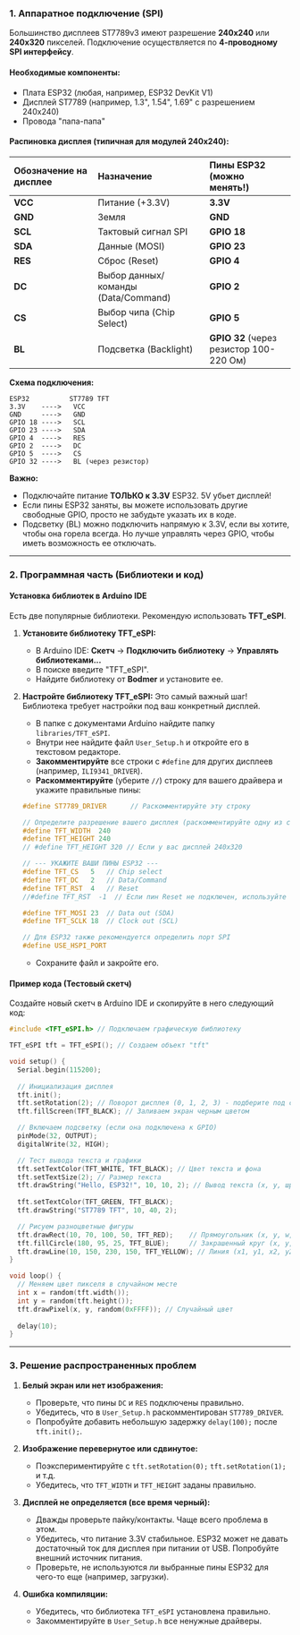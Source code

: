 ### 1. Аппаратное подключение (SPI)

Большинство дисплеев ST7789v3 имеют разрешение **240x240** или **240x320** пикселей. Подключение осуществляется по **4-проводному SPI интерфейсу**.

#### Необходимые компоненты:
*   Плата ESP32 (любая, например, ESP32 DevKit V1)
*   Дисплей ST7789 (например, 1.3", 1.54", 1.69" с разрешением 240x240)
*   Провода "папа-папа"

#### Распиновка дисплея (типичная для модулей 240x240):

| Обозначение на дисплее | Назначение | Пины ESP32 (можно менять!) |
| :-------------------- | :----------------------------- | :-------------------------- |
| **VCC** | Питание (+3.3V) | **3.3V** |
| **GND** | Земля | **GND** |
| **SCL** | Тактовый сигнал SPI | **GPIO 18** |
| **SDA** | Данные (MOSI) | **GPIO 23** |
| **RES** | Сброс (Reset) | **GPIO 4** |
| **DC** | Выбор данных/команды (Data/Command) | **GPIO 2** |
| **CS** | Выбор чипа (Chip Select) | **GPIO 5** |
| **BL** | Подсветка (Backlight) | **GPIO 32** (через резистор 100-220 Ом) |

**Схема подключения:**
```
ESP32          ST7789 TFT
3.3V    ---->   VCC
GND     ---->   GND
GPIO 18 ---->   SCL
GPIO 23 ---->   SDA
GPIO 4  ---->   RES
GPIO 2  ---->   DC
GPIO 5  ---->   CS
GPIO 32 ---->   BL (через резистор)
```

**Важно:**
*   Подключайте питание **ТОЛЬКО к 3.3V** ESP32. 5V убьет дисплей!
*   Если пины ESP32 заняты, вы можете использовать другие свободные GPIO, просто не забудьте указать их в коде.
*   Подсветку (BL) можно подключить напрямую к 3.3V, если вы хотите, чтобы она горела всегда. Но лучше управлять через GPIO, чтобы иметь возможность ее отключать.

---

### 2. Программная часть (Библиотеки и код)

#### Установка библиотек в Arduino IDE

Есть две популярные библиотеки. Рекомендую использовать **TFT_eSPI**.

1.  **Установите библиотеку TFT_eSPI:**
    *   В Arduino IDE: **Скетч** -> **Подключить библиотеку** -> **Управлять библиотеками...**
    *   В поиске введите "TFT_eSPI".
    *   Найдите библиотеку от **Bodmer** и установите ее.

2.  **Настройте библиотеку TFT_eSPI:**
    Это самый важный шаг! Библиотека требует настройки под ваш конкретный дисплей.
    *   В папке с документами Arduino найдите папку `libraries/TFT_eSPI`.
    *   Внутри нее найдите файл `User_Setup.h` и откройте его в текстовом редакторе.
    *   **Закомментируйте** все строки с `#define` для других дисплеев (например, `ILI9341_DRIVER`).
    *   **Раскомментируйте** (уберите `//`) строку для вашего драйвера и укажите правильные пины:
    
    ```cpp
    #define ST7789_DRIVER      // Раскомментируйте эту строку
    
    // Определите разрешение вашего дисплея (раскомментируйте одну из строк)
    #define TFT_WIDTH  240
    #define TFT_HEIGHT 240
    // #define TFT_HEIGHT 320 // Если у вас дисплей 240x320
    
    // --- УКАЖИТЕ ВАШИ ПИНЫ ESP32 ---
    #define TFT_CS   5   // Chip select
    #define TFT_DC   2   // Data/Command
    #define TFT_RST  4   // Reset
    //#define TFT_RST  -1  // Если пин Reset не подключен, используйте -1
    
    #define TFT_MOSI 23  // Data out (SDA)
    #define TFT_SCLK 18  // Clock out (SCL)
    
    // Для ESP32 также рекомендуется определить порт SPI
    #define USE_HSPI_PORT
    ```
    *   Сохраните файл и закройте его.

#### Пример кода (Тестовый скетч)

Создайте новый скетч в Arduino IDE и скопируйте в него следующий код:

```cpp
#include <TFT_eSPI.h> // Подключаем графическую библиотеку

TFT_eSPI tft = TFT_eSPI(); // Создаем объект "tft"

void setup() {
  Serial.begin(115200);
  
  // Инициализация дисплея
  tft.init();
  tft.setRotation(2); // Поворот дисплея (0, 1, 2, 3) - подберите под свое крепление
  tft.fillScreen(TFT_BLACK); // Заливаем экран черным цветом

  // Включаем подсветку (если она подключена к GPIO)
  pinMode(32, OUTPUT);
  digitalWrite(32, HIGH);

  // Тест вывода текста и графики
  tft.setTextColor(TFT_WHITE, TFT_BLACK); // Цвет текста и фона
  tft.setTextSize(2); // Размер текста
  tft.drawString("Hello, ESP32!", 10, 10, 2); // Вывод текста (x, y, шрифт)
  
  tft.setTextColor(TFT_GREEN, TFT_BLACK);
  tft.drawString("ST7789 TFT", 10, 40, 2);

  // Рисуем разноцветные фигуры
  tft.drawRect(10, 70, 100, 50, TFT_RED);    // Прямоугольник (x, y, w, h, color)
  tft.fillCircle(180, 95, 25, TFT_BLUE);     // Закрашенный круг (x, y, radius, color)
  tft.drawLine(10, 150, 230, 150, TFT_YELLOW); // Линия (x1, y1, x2, y2, color)
}

void loop() {
  // Меняем цвет пикселя в случайном месте
  int x = random(tft.width());
  int y = random(tft.height());
  tft.drawPixel(x, y, random(0xFFFF)); // Случайный цвет
  
  delay(10);
}
```

---

### 3. Решение распространенных проблем

1.  **Белый экран или нет изображения:**
    *   Проверьте, что пины `DC` и `RES` подключены правильно.
    *   Убедитесь, что в `User_Setup.h` раскомментирован `ST7789_DRIVER`.
    *   Попробуйте добавить небольшую задержку `delay(100);` после `tft.init();`.

2.  **Изображение перевернутое или сдвинутое:**
    *   Поэкспериментируйте с `tft.setRotation(0);` `tft.setRotation(1);` и т.д.
    *   Убедитесь, что `TFT_WIDTH` и `TFT_HEIGHT` заданы правильно.

3.  **Дисплей не определяется (все время черный):**
    *   Дважды проверьте пайку/контакты. Чаще всего проблема в этом.
    *   Убедитесь, что питание 3.3V стабильное. ESP32 может не давать достаточный ток для дисплея при питании от USB. Попробуйте внешний источник питания.
    *   Проверьте, не используются ли выбранные пины ESP32 для чего-то еще (например, загрузки).

4.  **Ошибка компиляции:**
    *   Убедитесь, что библиотека `TFT_eSPI` установлена правильно.
    *   Закомментируйте в `User_Setup.h` все ненужные драйверы.

